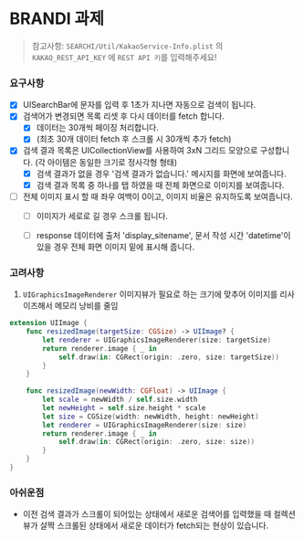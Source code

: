 # BRANDI 과제

> 참고사항: `SEARCHI/Util/KakaoService-Info.plist` 의 `KAKAO_REST_API_KEY` 에 `REST API 키`를 입력해주세요!



### 요구사항

- [x] UISearchBar에 문자를 입력 후 1초가 지나면 자동으로 검색이 됩니다.
- [x] 검색어가 변경되면 목록 리셋 후 다시 데이터를 fetch 합니다.
  - [x] 데이터는 30개씩 페이징 처리합니다. 
  - [x] (최초 30개 데이터 fetch 후 스크롤 시 30개씩 추가 fetch)
- [x] 검색 결과 목록은 UICollectionView를 사용하여 3xN 그리드 모양으로 구성합니다. (각 아이템은 동일한 크기로 정사각형 형태) 
  - [x] 검색 결과가 없을 경우 '검색 결과가 없습니다.' 메시지를 화면에 보여줍니다.  
  - [x] 검색 결과 목록 중 하나를 탭 하였을 때 전체 화면으로 이미지를 보여줍니다. 
- [ ] 전체 이미지 표시 할 때 좌우 여백이 0이고, 이미지 비율은 유지하도록 보여줍니다.
  - [ ] 이미지가 세로로 길 경우 스크롤 됩니다. 
  - [ ] response 데이터에 출처 'display_sitename', 문서 작성 시간 'datetime'이 있을 경우 전체 화면 이미지 밑에 표시해 줍니다.



### 고려사항



1. `UIGraphicsImageRenderer`
이미지뷰가 필요로 하는 크기에 맞추어 이미지를 리사이즈해서 메모리 낭비를 줄임

```swift
extension UIImage {
    func resizedImage(targetSize: CGSize) -> UIImage? {
        let renderer = UIGraphicsImageRenderer(size: targetSize)
        return renderer.image { _ in
            self.draw(in: CGRect(origin: .zero, size: targetSize))
        }
    }
    
    func resizedImage(newWidth: CGFloat) -> UIImage {
        let scale = newWidth / self.size.width
        let newHeight = self.size.height * scale
        let size = CGSize(width: newWidth, height: newHeight)
        let renderer = UIGraphicsImageRenderer(size: size)
        return renderer.image { _ in
            self.draw(in: CGRect(origin: .zero, size: size))
        }
    }
}
```





### 아쉬운점

- 이전 검색 결과가 스크롤이 되어있는 상태에서 새로운 검색어를 입력했을 때 컬렉션뷰가 살짝 스크롤된 상태에서 새로운 데이터가 fetch되는 현상이 있습니다.

